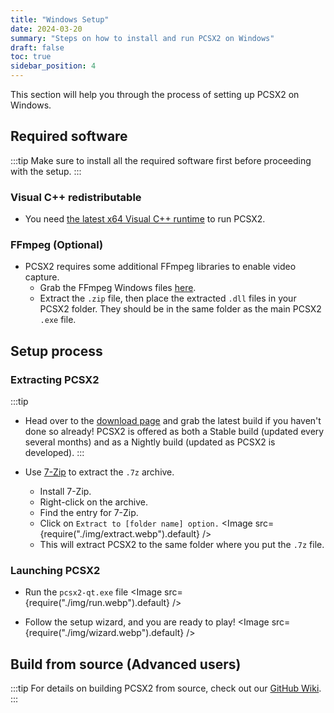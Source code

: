 ```yaml
---
title: "Windows Setup"
date: 2024-03-20
summary: "Steps on how to install and run PCSX2 on Windows"
draft: false
toc: true
sidebar_position: 4
---
```


This section will help you through the process of setting up PCSX2 on Windows.

## Required software

:::tip
Make sure to install all the required software first before proceeding with the setup.
:::

### Visual C++ redistributable

- You need [the latest x64 Visual C++ runtime](https://support.microsoft.com/en-us/help/2977003/) to run PCSX2.

### FFmpeg (Optional)

- PCSX2 requires some additional FFmpeg libraries to enable video capture.
  - Grab the FFmpeg Windows files [here](https://github.com/PCSX2/pcsx2-windows-dependencies/releases/download/FFMPEG/ffmpeglibs-7.0.2.7z).
  - Extract the `.zip` file, then place the extracted `.dll` files in your PCSX2 folder. They should be in the same folder as the main PCSX2 `.exe` file.

## Setup process

### Extracting PCSX2

:::tip

- Head over to the [download page](https://pcsx2.net/downloads) and grab the latest build if you haven't done so already! PCSX2 is offered as both a Stable build (updated every several months) and as a Nightly build (updated as PCSX2 is developed).
  :::

- Use [7-Zip](https://www.7-zip.org/download.html) to extract the `.7z` archive.

  - Install 7-Zip.
  - Right-click on the archive.
  - Find the entry for 7-Zip.
  - Click on `Extract to [folder name] option.`
    <Image src={require("./img/extract.webp").default} />
  - This will extract PCSX2 to the same folder where you put the `.7z` file.

### Launching PCSX2

- Run the `pcsx2-qt.exe` file
  <Image src={require("./img/run.webp").default} />

- Follow the setup wizard, and you are ready to play!
  <Image src={require("./img/wizard.webp").default} />

## Build from source (Advanced users)

:::tip
For details on building PCSX2 from source, check out our [GitHub Wiki](https://github.com/PCSX2/pcsx2/wiki/12-Building-on-Windows).
:::
